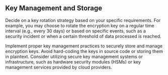 ## Key Management and Storage

Decide on a key rotation strategy based on your specific requirements. For example, you may choose to rotate the encryption key on a regular time interval (e.g., every 30 days) or based on specific events, such as a security incident or when a certain threshold of data processed is reached.

Implement proper key management practices to securely store and manage encryption keys. Avoid hard-coding the keys in source code or storing them in plaintext. Consider utilizing secure key management systems or infrastructure, such as hardware security modules (HSMs) or key management services provided by cloud providers.
